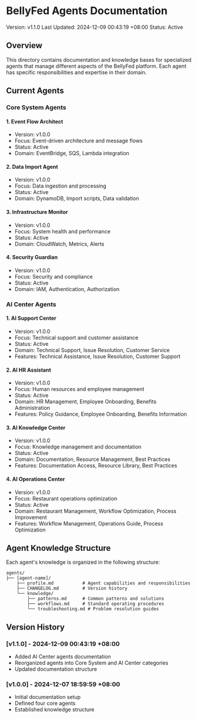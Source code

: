 # BellyFed Agents Documentation

Version: v1.1.0
Last Updated: 2024-12-09 00:43:19 +08:00
Status: Active

## Overview

This directory contains documentation and knowledge bases for specialized agents that manage different aspects of the BellyFed platform. Each agent has specific responsibilities and expertise in their domain.

## Current Agents

### Core System Agents

#### 1. Event Flow Architect

- Version: v1.0.0
- Focus: Event-driven architecture and message flows
- Status: Active
- Domain: EventBridge, SQS, Lambda integration

#### 2. Data Import Agent

- Version: v1.0.0
- Focus: Data ingestion and processing
- Status: Active
- Domain: DynamoDB, Import scripts, Data validation

#### 3. Infrastructure Monitor

- Version: v1.0.0
- Focus: System health and performance
- Status: Active
- Domain: CloudWatch, Metrics, Alerts

#### 4. Security Guardian

- Version: v1.0.0
- Focus: Security and compliance
- Status: Active
- Domain: IAM, Authentication, Authorization

### AI Center Agents

#### 1. AI Support Center

- Version: v1.0.0
- Focus: Technical support and customer assistance
- Status: Active
- Domain: Technical Support, Issue Resolution, Customer Service
- Features: Technical Assistance, Issue Resolution, Customer Support

#### 2. AI HR Assistant

- Version: v1.0.0
- Focus: Human resources and employee management
- Status: Active
- Domain: HR Management, Employee Onboarding, Benefits Administration
- Features: Policy Guidance, Employee Onboarding, Benefits Information

#### 3. AI Knowledge Center

- Version: v1.0.0
- Focus: Knowledge management and documentation
- Status: Active
- Domain: Documentation, Resource Management, Best Practices
- Features: Documentation Access, Resource Library, Best Practices

#### 4. AI Operations Center

- Version: v1.0.0
- Focus: Restaurant operations optimization
- Status: Active
- Domain: Restaurant Management, Workflow Optimization, Process Improvement
- Features: Workflow Management, Operations Guide, Process Optimization

## Agent Knowledge Structure

Each agent's knowledge is organized in the following structure:

```
agents/
├── [agent-name]/
    ├── profile.md           # Agent capabilities and responsibilities
    ├── CHANGELOG.md         # Version history
    └── knowledge/
        ├── patterns.md      # Common patterns and solutions
        ├── workflows.md     # Standard operating procedures
        └── troubleshooting.md # Problem resolution guides
```

## Version History

### [v1.1.0] - 2024-12-09 00:43:19 +08:00

- Added AI Center agents documentation
- Reorganized agents into Core System and AI Center categories
- Updated documentation structure

### [v1.0.0] - 2024-12-07 18:59:59 +08:00

- Initial documentation setup
- Defined four core agents
- Established knowledge structure
